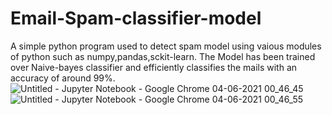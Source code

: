 # Email-Spam-classifier-model
A simple python program used to detect spam model using vaious modules of python such as numpy,pandas,sckit-learn.
The Model has been trained over Naive-bayes classifier and efficiently classifies the mails with an accuracy of around 99%.
![Untitled - Jupyter Notebook - Google Chrome 04-06-2021 00_46_45](https://user-images.githubusercontent.com/64831789/120701965-2b623f00-c4d1-11eb-86b6-b0ea89cde4df.png)
![Untitled - Jupyter Notebook - Google Chrome 04-06-2021 00_46_55](https://user-images.githubusercontent.com/64831789/120701972-2d2c0280-c4d1-11eb-96c2-5cbbdd82e9b4.png)

